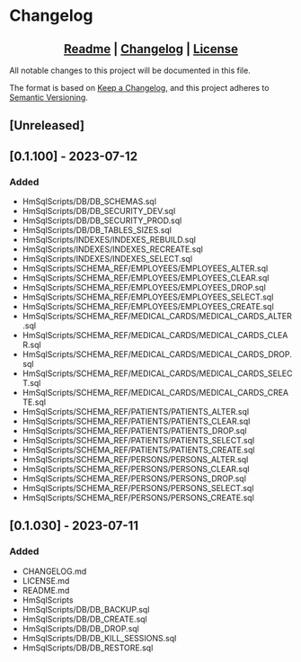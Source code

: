 # Changelog

## <div align="center"><b><a href="README.md">Readme</a> | <a href="CHANGELOG.md">Changelog</a> | <a href="LICENSE.md">License</a></b></div>

All notable changes to this project will be documented in this file.

The format is based on [Keep a Changelog](https://keepachangelog.com/),
and this project adheres to [Semantic Versioning](https://semver.org/).

## [Unreleased]

## [0.1.100] - 2023-07-12
### Added
- HmSqlScripts/DB/DB_SCHEMAS.sql
- HmSqlScripts/DB/DB_SECURITY_DEV.sql
- HmSqlScripts/DB/DB_SECURITY_PROD.sql
- HmSqlScripts/DB/DB_TABLES_SIZES.sql
- HmSqlScripts/INDEXES/INDEXES_REBUILD.sql
- HmSqlScripts/INDEXES/INDEXES_RECREATE.sql
- HmSqlScripts/INDEXES/INDEXES_SELECT.sql
- HmSqlScripts/SCHEMA_REF/EMPLOYEES/EMPLOYEES_ALTER.sql
- HmSqlScripts/SCHEMA_REF/EMPLOYEES/EMPLOYEES_CLEAR.sql
- HmSqlScripts/SCHEMA_REF/EMPLOYEES/EMPLOYEES_DROP.sql
- HmSqlScripts/SCHEMA_REF/EMPLOYEES/EMPLOYEES_SELECT.sql
- HmSqlScripts/SCHEMA_REF/EMPLOYEES/EMPLOYEES_CREATE.sql
- HmSqlScripts/SCHEMA_REF/MEDICAL_CARDS/MEDICAL_CARDS_ALTER.sql
- HmSqlScripts/SCHEMA_REF/MEDICAL_CARDS/MEDICAL_CARDS_CLEAR.sql
- HmSqlScripts/SCHEMA_REF/MEDICAL_CARDS/MEDICAL_CARDS_DROP.sql
- HmSqlScripts/SCHEMA_REF/MEDICAL_CARDS/MEDICAL_CARDS_SELECT.sql
- HmSqlScripts/SCHEMA_REF/MEDICAL_CARDS/MEDICAL_CARDS_CREATE.sql
- HmSqlScripts/SCHEMA_REF/PATIENTS/PATIENTS_ALTER.sql
- HmSqlScripts/SCHEMA_REF/PATIENTS/PATIENTS_CLEAR.sql
- HmSqlScripts/SCHEMA_REF/PATIENTS/PATIENTS_DROP.sql
- HmSqlScripts/SCHEMA_REF/PATIENTS/PATIENTS_SELECT.sql
- HmSqlScripts/SCHEMA_REF/PATIENTS/PATIENTS_CREATE.sql
- HmSqlScripts/SCHEMA_REF/PERSONS/PERSONS_ALTER.sql
- HmSqlScripts/SCHEMA_REF/PERSONS/PERSONS_CLEAR.sql
- HmSqlScripts/SCHEMA_REF/PERSONS/PERSONS_DROP.sql
- HmSqlScripts/SCHEMA_REF/PERSONS/PERSONS_SELECT.sql
- HmSqlScripts/SCHEMA_REF/PERSONS/PERSONS_CREATE.sql

## [0.1.030] - 2023-07-11
### Added
- CHANGELOG.md
- LICENSE.md
- README.md
- HmSqlScripts
- HmSqlScripts/DB/DB_BACKUP.sql
- HmSqlScripts/DB/DB_CREATE.sql
- HmSqlScripts/DB/DB_DROP.sql
- HmSqlScripts/DB/DB_KILL_SESSIONS.sql
- HmSqlScripts/DB/DB_RESTORE.sql

